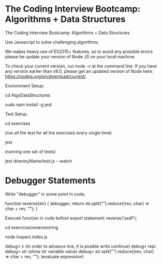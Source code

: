 # The Coding Interview Bootcamp: Algorithms + Data Structures

The Coding Interview Bootcamp: Algorithms + Data Structures


Use Javascript to solve challenging algorithms

We makes heavy use of ES2015+ features, so to avoid any possible errors please be update your version of Node JS on your local machine.

To check your current version, run node -v at the command line. If you have any version earlier than v8.0, please get an updated version of Node here: https://nodejs.org/en/download/current/

Environment Setup:

cd AlgoDataStructures

sudo npm install -g jest

Test Setup:

cd exercises

(run all the test for all the exercises every single time)

jest

(running one set of tests)

jest directoyName/test.js --watch

# Debugger Statements

Write "debugger" in some point in code;

function reverse(str) {
  debugger;
  return str.split("").reduce((rev, char) => char + rev, "");
}

Execute function in code before export statement:
reverse('asdf');


cd exercices\reversestring

node inspect index.js

debug> c (in order to advance line, it is posible write continue)
debug> repl
debug> str (show str variable value)
debug> str.split("").reduce((rev, char) => char + rev, "");  (evaluate expression)


